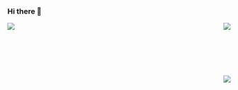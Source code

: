 ### Hi there 👋

<a href="https://github.com/WoodyLetsCode"><img src="https://github-readme-stats.vercel.app/api/top-langs/?username=WoodyLetsCode" align="left"></a><a href="https://github.com/WoodyLetsCode/WLED-GUI"><img src="https://github-readme-stats.vercel.app/api/pin/?username=WoodyLetsCode&repo=WLED-GUI" align="right"></a>
<br><br><br><br><br><br><br>
<a href="https://github.com/WoodyLetsCode/ESP-Relay"><img src="https://github-readme-stats.vercel.app/api/pin/?username=WoodyLetsCode&repo=ESP-Relay" align="right"></a>

<!--
**WoodyLetsCode/WoodyLetsCode** is a ✨ _special_ ✨ repository because its `README.md` (this file) appears on your GitHub profile.

Here are some ideas to get you started:

- 🔭 I’m currently working on ...
- 🌱 I’m currently learning ...
- 👯 I’m looking to collaborate on ...
- 🤔 I’m looking for help with ...
- 💬 Ask me about ...
- 📫 How to reach me: ...
- 😄 Pronouns: ...
- ⚡ Fun fact: ...
-->
